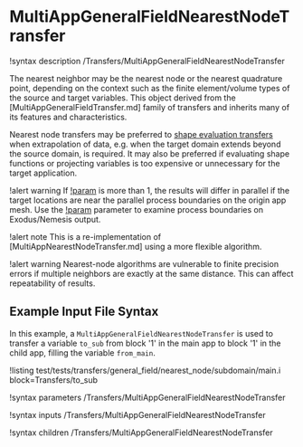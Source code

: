 # MultiAppGeneralFieldNearestNodeTransfer

!syntax description /Transfers/MultiAppGeneralFieldNearestNodeTransfer

The nearest neighbor may be the nearest node or the nearest quadrature point, depending on the context
such as the finite element/volume types of the source and target variables.
This object derived from the [MultiAppGeneralFieldTransfer.md] family of transfers and inherits
many of its features and characteristics.

Nearest node transfers may be preferred to [shape evaluation transfers](MultiAppGeneralFieldShapeEvaluationTransfer.md)
when extrapolation of data, e.g. when the target domain extends beyond the source domain, is required.
It may also be preferred if evaluating shape functions or projecting variables is too expensive or
unnecessary for the target application.

!alert warning
If [!param](/Transfers/MultiAppGeneralFieldNearestNodeTransfer/num_nearest_points) is more than 1, the results
will differ in parallel if the target locations are near the parallel process boundaries
on the origin app mesh. Use the [!param](/Debug/SetupDebugAction/output_process_domains) parameter to examine
process boundaries on Exodus/Nemesis output.

!alert note
This is a re-implementation of [MultiAppNearestNodeTransfer.md] using a more flexible algorithm.

!alert warning
Nearest-node algorithms are vulnerable to finite precision errors if multiple neighbors are exactly at the
same distance. This can affect repeatability of results.

## Example Input File Syntax

In this example, a `MultiAppGeneralFieldNearestNodeTransfer` is used to transfer a variable `to_sub` from
block '1' in the main app to block '1' in the child app, filling the variable `from_main`.

!listing test/tests/transfers/general_field/nearest_node/subdomain/main.i block=Transfers/to_sub

!syntax parameters /Transfers/MultiAppGeneralFieldNearestNodeTransfer

!syntax inputs /Transfers/MultiAppGeneralFieldNearestNodeTransfer

!syntax children /Transfers/MultiAppGeneralFieldNearestNodeTransfer
